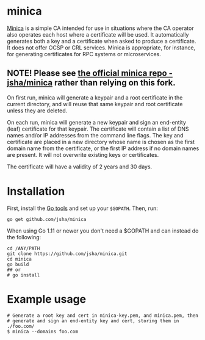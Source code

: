 # minica

[Minica](https://github.com/jsha/minica) is a simple CA intended
for use in situations where the CA operator also operates each host
where a certificate will be used. It automatically generates both
a key and a certificate when asked to produce a certificate. It
does not offer OCSP or CRL services. Minica is appropriate, for
instance, for generating certificates for RPC systems or microservices.

## NOTE! Please see [the official minica repo - jsha/minica](https://github.com/jsha/minica) rather than relying on this fork.

On first run, minica will generate a keypair and a root certificate in the
current directory, and will reuse that same keypair and root certificate
unless they are deleted.

On each run, minica will generate a new keypair and sign an end-entity (leaf)
certificate for that keypair. The certificate will contain a list of DNS names
and/or IP addresses from the command line flags. The key and certificate are
placed in a new directory whose name is chosen as the first domain name from
the certificate, or the first IP address if no domain names are present. It
will not overwrite existing keys or certificates.

The certificate will have a validity of 2 years and 30 days.

# Installation

First, install the [Go tools](https://golang.org/dl/) and set up your `$GOPATH`.
Then, run:

`go get github.com/jsha/minica`

When using Go 1.11 or newer you don't need a $GOPATH and can instead do the
following:

```
cd /ANY/PATH
git clone https://github.com/jsha/minica.git
cd minica
go build
## or
# go install
```

# Example usage

```
# Generate a root key and cert in minica-key.pem, and minica.pem, then
# generate and sign an end-entity key and cert, storing them in ./foo.com/
$ minica --domains foo.com
```
